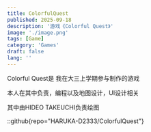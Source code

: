 ```yaml
---
title: ColorfulQuest
published: 2025-09-18
description: '游戏《Colorful Quest》'
image: './image.png'
tags: [Game]
category: 'Games'
draft: false 
lang: ''
---
```

Colorful Quest是 我在大三上学期参与制作的游戏

本人在其中负责，编程以及地图设计，UI设计相关

其中由HIDEO TAKEUCHI负责绘图

::github{repo="HARUKA-D2333/ColorfulQuest"}





